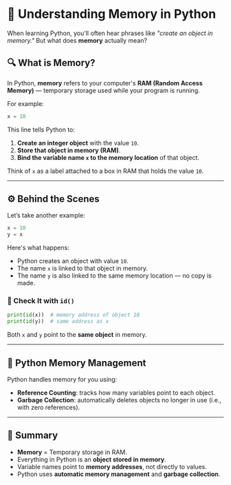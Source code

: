 # 🧠 Understanding Memory in Python

When learning Python, you'll often hear phrases like _"create an object in memory."_ But what does **memory** actually mean?

## 🔍 What is Memory?

In Python, **memory** refers to your computer's **RAM (Random Access Memory)** — temporary storage used while your program is running.

For example:

```python
x = 10
```

This line tells Python to:
1. **Create an integer object** with the value `10`.
2. **Store that object in memory (RAM)**.
3. **Bind the variable name `x` to the memory location** of that object.

Think of `x` as a label attached to a box in RAM that holds the value `10`.

---

## ⚙️ Behind the Scenes

Let’s take another example:

```python
x = 10
y = x
```

Here's what happens:
- Python creates an object with value `10`.
- The name `x` is linked to that object in memory.
- The name `y` is also linked to the same memory location — no copy is made.

### 🧪 Check It with `id()`

```python
print(id(x))  # memory address of object 10
print(id(y))  # same address as x
```

Both `x` and `y` point to the **same object** in memory.

---

## 🧹 Python Memory Management

Python handles memory for you using:

- **Reference Counting**: tracks how many variables point to each object.
- **Garbage Collection**: automatically deletes objects no longer in use (i.e., with zero references).

---

## 🧠 Summary

- **Memory** = Temporary storage in RAM.
- Everything in Python is an **object stored in memory**.
- Variable names point to **memory addresses**, not directly to values.
- Python uses **automatic memory management** and **garbage collection**.


